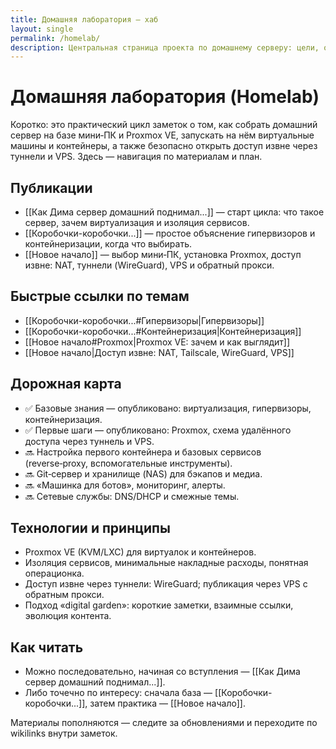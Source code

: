```yaml
---
title: Домашняя лаборатория — хаб
layout: single
permalink: /homelab/
description: Центральная страница проекта по домашнему серверу: цели, оглавление, дорожная карта и быстрые ссылки.
---
```


# Домашняя лаборатория (Homelab)

Коротко: это практический цикл заметок о том, как собрать домашний сервер на базе мини‑ПК и Proxmox VE, запускать на нём виртуальные машины и контейнеры, а также безопасно открыть доступ извне через туннели и VPS. Здесь — навигация по материалам и план.

## Публикации
- [[Как Дима сервер домашний поднимал...]] — старт цикла: что такое сервер, зачем виртуализация и изоляция сервисов.
- [[Коробочки-коробочки...]] — простое объяснение гипервизоров и контейнеризации, когда что выбирать.
- [[Новое начало]] — выбор мини‑ПК, установка Proxmox, доступ извне: NAT, туннели (WireGuard), VPS и обратный прокси.

## Быстрые ссылки по темам
- [[Коробочки-коробочки...#Гипервизоры|Гипервизоры]]
- [[Коробочки-коробочки...#Контейнеризация|Контейнеризация]]
- [[Новое начало#Proxmox|Proxmox VE: зачем и как выглядит]]
- [[Новое начало|Доступ извне: NAT, Tailscale, WireGuard, VPS]]

## Дорожная карта
- ✅ Базовые знания — опубликовано: виртуализация, гипервизоры, контейнеризация.
- ✅ Первые шаги — опубликовано: Proxmox, схема удалённого доступа через туннель и VPS.
- 🔜 Настройка первого контейнера и базовых сервисов (reverse‑proxy, вспомогательные инструменты).
- 🔜 Git‑сервер и хранилище (NAS) для бэкапов и медиа.
- 🔜 «Машинка для ботов», мониторинг, алерты.
- 🔜 Сетевые службы: DNS/DHCP и смежные темы.

## Технологии и принципы
- Proxmox VE (KVM/LXC) для виртуалок и контейнеров.
- Изоляция сервисов, минимальные накладные расходы, понятная операционка.
- Доступ извне через туннели: WireGuard; публикация через VPS с обратным прокси.
- Подход «digital garden»: короткие заметки, взаимные ссылки, эволюция контента.

## Как читать
- Можно последовательно, начиная со вступления — [[Как Дима сервер домашний поднимал...]].
- Либо точечно по интересу: сначала база — [[Коробочки-коробочки...]], затем практика — [[Новое начало]].

Материалы пополняются — следите за обновлениями и переходите по wikilinks внутри заметок.
